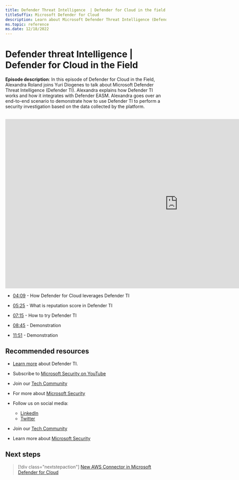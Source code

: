```yaml
---
title: Defender Threat Intelligence  | Defender for Cloud in the field
titleSuffix: Microsoft Defender for Cloud
description: Learn about Microsoft Defender Threat Intelligence (Defender TI)
ms.topic: reference
ms.date: 12/18/2022
---
```


# Defender threat Intelligence | Defender for Cloud in the Field

**Episode description**: In this episode of Defender for Cloud in the Field, Alexandra Roland joins Yuri Diogenes to talk about Microsoft Defender Threat Intelligence (Defender TI). Alexandra explains how Defender TI works and how it integrates with Defender EASM. Alexandra goes over an end-to-end scenario to demonstrate how to use Defender TI to perform a security investigation based on the data collected by the platform.
<br>
<br>
<iframe src="https://aka.ms/docs/player?id=adfb8027-21ca-4bd0-9e54-28b0d642558a" width="1080" height="530" allowFullScreen="true" frameBorder="0"></iframe>

- [04:09](/shows/mdc-in-the-field/defender-easm#time=01m11s) - How Defender for Cloud leverages Defender TI

- [05:25](/shows/mdc-in-the-field/defender-easm#time=02m59s) - What is reputation score in Defender TI

- [07:15](/shows/mdc-in-the-field/defender-easm#time=05m55s) - How to try Defender TI

- [08:45](/shows/mdc-in-the-field/defender-easm#time=09m50s) - Demonstration

- [11:51](/shows/mdc-in-the-field/security-explorer#time=11m51s) - Demonstration


## Recommended resources
  - [Learn more](https://learn.microsoft.com/defender/threat-intelligence/what-is-microsoft-defender-threat-intelligence-defender-ti) about Defender TI.
  - Subscribe to [Microsoft Security on YouTube](https://www.youtube.com/playlist?list=PL3ZTgFEc7LysiX4PfHhdJPR7S8mGO14YS)
  - Join our [Tech Community](https://aka.ms/SecurityTechCommunity)
  - For more about [Microsoft Security](https://msft.it/6002T9HQY)

- Follow us on social media:

     - [LinkedIn](https://www.youtube.com/redirect?event=video_description&redir_token=QUFFLUhqbFk5TXZuQld2NlpBRV9BQlJqMktYSm95WWhCZ3xBQ3Jtc0tsQU13MkNPWGNFZzVuem5zc05wcnp0VGxybHprVTkwS2todWw0b0VCWUl4a2ZKYVktNGM1TVFHTXpmajVLcjRKX0cwVFNJaDlzTld4MnhyenBuUGRCVmdoYzRZTjFmYXRTVlhpZGc4MHhoa3N6ZDhFMA&q=https%3A%2F%2Fwww.linkedin.com%2Fshowcase%2Fmicrosoft-security%2F)
     - [Twitter](https://twitter.com/msftsecurity)

- Join our [Tech Community](https://aka.ms/SecurityTechCommunity)

- Learn more about [Microsoft Security](https://msft.it/6002T9HQY)

## Next steps

> [!div class="nextstepaction"]
> [New AWS Connector in Microsoft Defender for Cloud](episode-one.md)